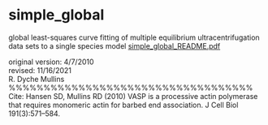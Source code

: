 # simple_global
global least-squares curve fitting of multiple equilibrium ultracentrifugation data sets to a single species model
[simple_global_README.pdf](https://github.com/mullinslabUCSF/simple_global/files/7614008/simple_global_README.pdf)
  
original version: 4/7/2010  
revised: 11/16/2021  
R. Dyche Mullins  
%%%%%%%%%%%%%%%%%%%%%%%%%%%%%%%%%%%  
Cite: Hansen SD, Mullins RD (2010) VASP is a processive actin polymerase that requires monomeric actin for barbed end association. J Cell Biol 191(3):571–584.
